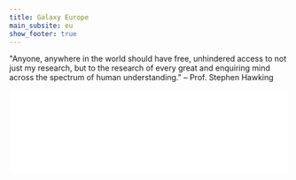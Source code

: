 ```yaml
---
title: Galaxy Europe
main_subsite: eu
show_footer: true
---
```


<slot name="/bare/usegalaxy-eu/notices" />

<slot name="/bare/usegalaxy-eu/main/jumbotron" />

"Anyone, anywhere in the world should have free, unhindered access to not just my research, but to the research of every great and enquiring mind across the spectrum of human understanding." – Prof. Stephen Hawking

<iframe class="resize-y" src="/bare/eu/latest/" scrolling="no" style="width: 100%; border: none">
</iframe>

<slot name="/bare/usegalaxy-eu/jobs" />

<!-- carousel content -->

<slot name="/eu/data-policy" />

<footer>
<slot name="/footers/eu" />
</footer>
